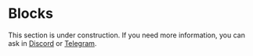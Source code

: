 # Blocks

This section is under construction. If you need more information, you can ask in [Discord](https://discord.gg/X4uurfP) or [Telegram](https://t.me/witnetio).